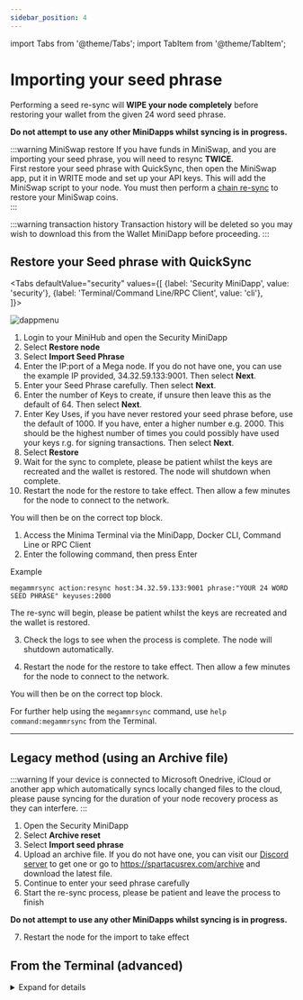 ```yaml
---
sidebar_position: 4
---
```


import Tabs from '@theme/Tabs';
import TabItem from '@theme/TabItem';

# Importing your seed phrase

Performing a seed re-sync will **WIPE your node completely** before restoring your wallet from the given 24 word seed phrase.

**Do not attempt to use any other MiniDapps whilst syncing is in progress.**

:::warning MiniSwap restore
If you have funds in MiniSwap, and you are importing your seed phrase, you will need to resync **TWICE**. <br/>
First restore your seed phrase with QuickSync, then open the MiniSwap app, put it in WRITE mode and set up your API keys. This will add the MiniSwap script to your node. You must then perform a [chain re-sync](/docs/userguides/recovery/chainresync) to restore your MiniSwap coins.  
:::

:::warning transaction history
Transaction history will be deleted so you may wish to download this from the Wallet MiniDapp before proceeding.
:::


## Restore your Seed phrase with QuickSync

<Tabs
  defaultValue="security"
  values={[
    {label: 'Security MiniDapp', value: 'security'},
    {label: 'Terminal/Command Line/RPC Client', value: 'cli'},  
  ]}>

<TabItem value="security">

![dappmenu](/img/app/security.png#width10)

1. Login to your MiniHub and open the Security MiniDapp
2. Select **Restore node**
3. Select **Import Seed Phrase**
4. Enter the IP:port of a Mega node. If you do not have one, you can use the example IP provided, 34.32.59.133:9001. Then select **Next**.
5. Enter your Seed Phrase carefully. Then select **Next**.
6. Enter the number of Keys to create, if unsure then leave this as the default of 64. Then select **Next**.
7. Enter Key Uses, if you have never restored your seed phrase before, use the default of 1000. If you have, enter a higher number e.g. 2000. This should be the highest number of times you could possibly have used your keys r.g. for signing transactions. Then select **Next**.
8. Select **Restore**
9. Wait for the sync to complete, please be patient whilst the keys are recreated and the wallet is restored. The node will shutdown when complete.
10. Restart the node for the restore to take effect. Then allow a few minutes for the node to connect to the network.

You will then be on the correct top block.

</TabItem>

<TabItem value="cli">

1. Access the Minima Terminal via the MiniDapp, Docker CLI, Command Line or RPC Client
2. Enter the following command, then press Enter

Example
```
megammrsync action:resync host:34.32.59.133:9001 phrase:"YOUR 24 WORD SEED PHRASE" keyuses:2000
```

The re-sync will begin, please be patient whilst the keys are recreated and the wallet is restored.

3. Check the logs to see when the process is complete. The node will shutdown automatically.

4. Restart the node for the restore to take effect. Then allow a few minutes for the node to connect to the network.

You will then be on the correct top block.

For further help using the `megammrsync` command, use `help command:megammrsync` from the Terminal.

</TabItem>
</Tabs>

-------

## Legacy method (using an Archive file)

:::warning
If your device is connected to Microsoft Onedrive, iCloud or another app which automatically syncs locally changed files to the cloud, please pause syncing for the duration of your node recovery process as they can interfere.
:::


1. Open the Security MiniDapp
2. Select **Archive reset**
3. Select **Import seed phrase**
4. Upload an archive file. If you do not have one, you can visit our [Discord server](https://discord.com/invite/minimaglobal) to get one or go to https://spartacusrex.com/archive and download the latest file.
5. Continue to enter your seed phrase carefully 
6. Start the re-sync process, please be patient and leave the process to finish

**Do not attempt to use any other MiniDapps whilst syncing is in progress.**

7. Restart the node for the import to take effect

## From the Terminal (advanced)

<details>
<summary> Expand for details </summary>

**This process requires you to type your 24 word seed phrase into an online device. Please ensure your device contains no malware before proceeding. This process should ONLY be used if you have no backup!** 

1. Set up a new clean node that you wish to restore to and login to Minima
2. Open the Terminal MiniDapp
3. Decide if you wish to resync using an archive file (recommended) or by connecting to a running archive node

**Using an archive file (recommended):**

Download an archive file and move it into your Minima data folder (the default location for exported files and backups). If you do not have one, you can visit our [Discord server](https://discord.com/invite/minimaglobal) or go to https://spartacusrex.com/archive and download the latest file, then run the following command entering your seed phrase and setting your key uses.

```
reset archivefile:archiveexport.gzip action:seedsync phrase:"TWENTY FOUR WORDS HERE" keyuses:
```

**Using an archive host:**

Alternatively, you can sync from a running archive node using its host ip:

```
archive action:resync phrase:"YOUR 24 WORD SEED PHRASE HERE" keyuses: host: 
```

***Parameters:***

- **host:** *Enter the ip:port of an archive node you wish to re-sync from e.g. 10.198.89.98:9001.*
- **keyuses: (optional)** *How many times at most did you use your keys for signing a transaction.. Every time you resync with seed phrase this needs to be higher as Minima Signatures are stateful. Defaults to 1000 - the max is 262144 for normal keys.*
- **keys: (optional)** *The number of public/private key pairs to generate. All nodes are created with 64 addresses so 64 is the default, if you used `newaddress`, you can specify more.*


4. Press Enter and **enable logs by checking the box in the top right corner**

**Do not attempt to use any other MiniDapps whilst syncing is in progress.**

5. The restore will take a few minutes to begin and could take over 1 hour to complete, please be patient
6. Once complete, the node will shut down
7. Restart Minima and login to access your restored node

</details>